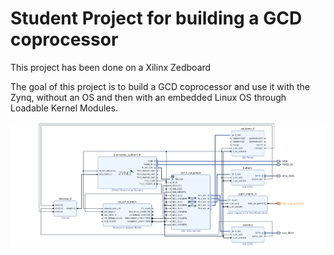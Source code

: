 # Student Project for building a GCD coprocessor

This project has been done on a Xilinx Zedboard

The goal of this project is to build a GCD coprocessor and use it with the Zynq, without an OS and then with an embedded Linux OS through Loadable Kernel Modules.


<CENTER>
<img src="bd.png" width="800"/>
</CENTER>